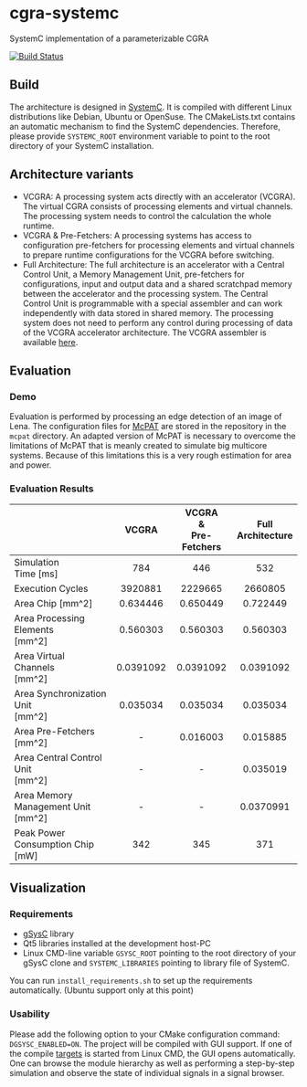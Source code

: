 # cgra-systemc
SystemC implementation of a parameterizable CGRA

[![Build Status](https://travis-ci.org/werneazc/cgra-systemc.svg?branch=master)](https://travis-ci.org/werneazc/cgra-systemc)

## Build

The architecture is designed in [SystemC](https://accellera.org/downloads/standards/systemc). It is compiled with different
Linux distributions like Debian, Ubuntu or OpenSuse. The CMakeLists.txt contains an automatic mechanism to find the
SystemC dependencies. Therefore, please provide `SYSTEMC_ROOT` environment variable to point to the root directory of your SystemC
installation.
## Architecture variants

- VCGRA: A processing system acts directly with an accelerator (VCGRA). The virtual CGRA consists of processing elements
and virtual channels. The processing system needs to control the calculation the whole runtime.
- VCGRA & Pre-Fetchers: A processing systems has access to configuration pre-fetchers for processing elements and
virtual channels to prepare runtime configurations for the VCGRA before switching.
- Full Architecture: The full architecture is an accelerator with a Central Control Unit, a Memory Management Unit,
pre-fetchers for configurations, input and output data and a shared scratchpad memory between the accelerator and
the processing system. The Central Control Unit is programmable with a special assembler and can work independently with
data stored in shared memory. The processing system does not need to perform any control during  processing of
data of the VCGRA accelerator architecture. The VCGRA assembler is available [here](https://github.com/werneazc/cgra_assembler.git).

## Evaluation

### Demo

Evaluation is performed by processing an edge detection of an image of Lena. The configuration files for
[McPAT](https://github.com/werneazc/mcpat.git) are stored in the repository in the `mcpat` directory.
An adapted version of McPAT is necessary to overcome the limitations of McPAT that is meanly created to
simulate big multicore systems. Because of this limitations this is a very rough estimation for area
and power.

### Evaluation Results

|                                       |   VCGRA   | VCGRA<br>&<br>Pre-Fetchers | Full<br>Architecture |
|---------------------------------------|:---------:|:--------------------------:|:--------------------:|
| Simulation<br>Time [ms]               |       784 |                        446 |                  532 |
| Execution Cycles                      |   3920881 |                    2229665 |              2660805 |
| Area Chip [mm^2]                      |  0.634446 |                   0.650449 |             0.722449 |
| Area Processing Elements<br>[mm^2]    |  0.560303 |                   0.560303 |             0.560303 |
| Area Virtual Channels<br>[mm^2]       | 0.0391092 |                  0.0391092 |            0.0391092 |
| Area Synchronization Unit<br>[mm^2]   |  0.035034 |                   0.035034 |             0.035034 |
| Area Pre-Fetchers [mm^2]              |         - |                   0.016003 |             0.015885 |
| Area Central Control Unit<br>[mm^2]   |         - |                          - |             0.035019 |
| Area Memory Management Unit<br>[mm^2] |         - |                          - |            0.0370991 |
| Peak Power Consumption Chip [mW]      |       342 |                        345 |                  371 |

## Visualization

### Requirements

- [gSysC](https://github.com/werneazc/gsysc.git) library
- Qt5 libraries installed at the development host-PC
- Linux CMD-line variable `GSYSC_ROOT` pointing to the root directory of your gSysC clone and
  `SYSTEMC_LIBRARIES` pointing to library file of SystemC. 

You can run `install_requirements.sh` to set up the requirements automatically. (Ubuntu support only at this point) 

### Usability

Please add the following option to your CMake configuration command: `DGSYSC_ENABLED=ON`.
The project will be compiled with GUI support. If one of the compile [targets](#architecture-variants) is started
from Linux CMD, the GUI opens automatically. One can browse the module hierarchy as well as
performing a step-by-step simulation and observe the state of individual signals in a
signal browser.
